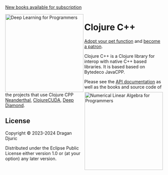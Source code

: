 [New books available for subscription](https://aiprobook.com)

<img src="http://aiprobook.com/img/dlfp-cover.png" alt="Deep Learning for Programmers" title="Deep Learning for Programmers" align="left" width="250"/>

<img src="http://aiprobook.com/img/lafp-cover.png" alt="Numerical Linear Algebra for Programmers" title="Numerical Linear Algebra for Programmers" align="right" width="250"/>

# Clojure C++

[Adopt your pet function](https://dragan.rocks/articles/18/Patreon-Announcement-Adopt-a-Function) and [become a patron](https://patreon.com/draganrocks).

Clojure C++ is a Clojure library for interop with native C++ based libraries. It is based based on Bytedeco JavaCPP.

Please see the [API documentation](./codox) as well as the books and source code of the projects that use Clojure CPP [Neanderthal](https://neanderthal.uncomplicate.org),
[ClojureCUDA](https://clojurecuda.uncomplicate.org), [Deep Diamond](https://github.com/uncomplicate/deep-diamond).


## License

Copyright © 2023-2024 Dragan Djuric

Distributed under the Eclipse Public License either version 1.0 or (at your option) any later version.
